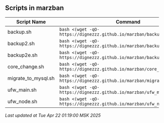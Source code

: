 ## Scripts in marzban

| Script Name | Command |
|-------------|---------|
| backup.sh | `bash <(wget -qO- https://dignezzz.github.io/marzban/backup.sh)` |
| backup2.sh | `bash <(wget -qO- https://dignezzz.github.io/marzban/backup2.sh)` |
| backup2e.sh | `bash <(wget -qO- https://dignezzz.github.io/marzban/backup2e.sh)` |
| core_change.sh | `bash <(wget -qO- https://dignezzz.github.io/marzban/core_change.sh)` |
| migrate_to_mysql.sh | `bash <(wget -qO- https://dignezzz.github.io/marzban/migrate_to_mysql.sh)` |
| ufw_main.sh | `bash <(wget -qO- https://dignezzz.github.io/marzban/ufw_main.sh)` |
| ufw_node.sh | `bash <(wget -qO- https://dignezzz.github.io/marzban/ufw_node.sh)` |

_Last updated at Tue Apr 22 01:19:00 MSK 2025_ 
